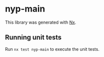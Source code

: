 # nyp-main

This library was generated with [Nx](https://nx.dev).

## Running unit tests

Run `nx test nyp-main` to execute the unit tests.
